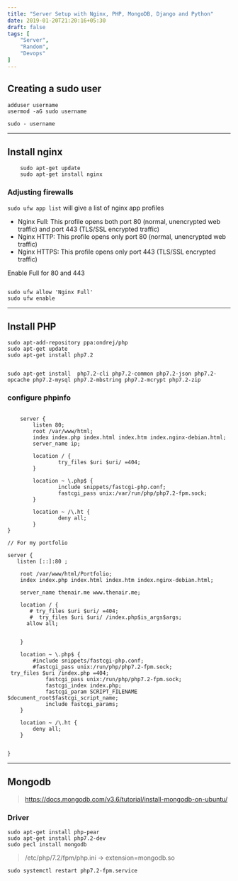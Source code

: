 ```yaml
---
title: "Server Setup with Nginx, PHP, MongoDB, Django and Python"
date: 2019-01-20T21:20:16+05:30
draft: false
tags: [
    "Server",
    "Random",
    "Devops"
]
---
```


## Creating a sudo user

```
adduser username
usermod -aG sudo username

sudo - username
```

---

## Install nginx

```
    sudo apt-get update
    sudo apt-get install nginx
```

### Adjusting firewalls

`sudo ufw app list`  will give a list of nginx app profiles


-  Nginx Full: This profile opens both port 80 (normal, unencrypted web traffic) and port 443 (TLS/SSL encrypted traffic)
- Nginx HTTP: This profile opens only port 80 (normal, unencrypted web traffic)
- Nginx HTTPS: This profile opens only port 443 (TLS/SSL encrypted traffic)

Enable Full for 80 and 443

```

sudo ufw allow 'Nginx Full'
sudo ufw enable

```

---

## Install PHP

```
sudo apt-add-repository ppa:ondrej/php
sudo apt-get update
sudo apt-get install php7.2


sudo apt-get install  php7.2-cli php7.2-common php7.2-json php7.2-opcache php7.2-mysql php7.2-mbstring php7.2-mcrypt php7.2-zip 

```

### configure phpinfo

```

    server {
        listen 80;
        root /var/www/html;
        index index.php index.html index.htm index.nginx-debian.html;
        server_name ip;

        location / {
                try_files $uri $uri/ =404;
        }

        location ~ \.php$ {
                include snippets/fastcgi-php.conf;
                fastcgi_pass unix:/var/run/php/php7.2-fpm.sock;
        }

        location ~ /\.ht {
                deny all;
        }
}

// For my portfolio

server {
   listen [::]:80 ;

    root /var/www/html/Portfolio;
    index index.php index.html index.htm index.nginx-debian.html;

    server_name thenair.me www.thenair.me;

    location / {
       # try_files $uri $uri/ =404;
       #  try_files $uri $uri/ /index.php$is_args$args;
      allow all;


    }

    location ~ \.php$ {
        #include snippets/fastcgi-php.conf;
        #fastcgi_pass unix:/run/php/php7.2-fpm.sock;
 try_files $uri /index.php =404;
            fastcgi_pass unix:/run/php/php7.2-fpm.sock;
            fastcgi_index index.php;
            fastcgi_param SCRIPT_FILENAME $document_root$fastcgi_script_name;
            include fastcgi_params;
    }

    location ~ /\.ht {
        deny all;
    }

   
}
```
---


## Mongodb

> https://docs.mongodb.com/v3.6/tutorial/install-mongodb-on-ubuntu/ 

### Driver

```
sudo apt-get install php-pear
sudo apt-get install php7.2-dev
sudo pecl install mongodb

```

>/etc/php/7.2/fpm/php.ini -> extension=mongodb.so

```
sudo systemctl restart php7.2-fpm.service 
```

